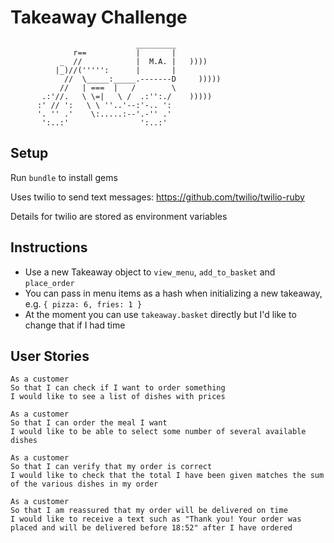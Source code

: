 Takeaway Challenge
==================
```
                            _________
              r==           |       |
           _  //            |  M.A. |   ))))
          |_)//(''''':      |       |
            //  \_____:_____.-------D     )))))
           //   | ===  |   /        \
       .:'//.   \ \=|   \ /  .:'':./    )))))
      :' // ':   \ \ ''..'--:'-.. ':
      '. '' .'    \:.....:--'.-'' .'
       ':..:'                ':..:'

 ```

Setup
-----

Run `bundle` to install gems

Uses twilio to send text messages: https://github.com/twilio/twilio-ruby

Details for twilio are stored as environment variables

Instructions
-------
* Use a new Takeaway object to `view_menu`, `add_to_basket` and `place_order`
* You can pass in menu items as a hash when initializing a new takeaway, e.g. `{ pizza: 6, fries: 1 }`
* At the moment you can use `takeaway.basket` directly but I'd like to change that if I had time

User Stories
----

```
As a customer
So that I can check if I want to order something
I would like to see a list of dishes with prices

As a customer
So that I can order the meal I want
I would like to be able to select some number of several available dishes

As a customer
So that I can verify that my order is correct
I would like to check that the total I have been given matches the sum of the various dishes in my order

As a customer
So that I am reassured that my order will be delivered on time
I would like to receive a text such as "Thank you! Your order was placed and will be delivered before 18:52" after I have ordered
```
